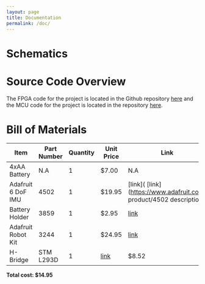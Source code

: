 ```yaml
---
layout: page
title: Documentation
permalink: /doc/
---
```


# Schematics
<!-- Include images of the schematics for your system. They should follow best practices for schematic drawings with all parts and pins clearly labeled. You may draw your schematics either with a software tool or neatly by hand. -->

# Source Code Overview
<!-- This section should include information to describe the organization of the code base and highlight how the code connects. -->

The FPGA code for the project is located in the Github repository [here](https://github.com/tanvikad/balance-robot/tree/main/FGPA/source/impl_1) and the MCU code for the project is located in the repository [here](https://github.com/tanvikad/balance-robot/tree/main/MCU).

# Bill of Materials
<!-- The bill of materials should include all the parts used in your project along with the prices and links.  -->

| Item | Part Number | Quantity | Unit Price | Link |
| ---- | ----------- | ----- | ---- | ---- |
| 4xAA Battery  |  N.A | 1 | $7.00 |  N.A |
| Adafruit 6 DoF IMU  |  4502 | 1 | $19.95 |  [link]( [link](https://www.adafruit.com/ product/4502 description) |
| Battery Holder |  3859 | 1 | $2.95 |  [link](https://www.adafruit.com/product/3859) |
| Adafruit Robot Kit  |  3244 | 1 | $24.95 |  [link](https://www.adafruit.com/product/3244) |
| H-Bridge  |  STM L293D | 1 | [link](https://www.mouser.com/ProductDetail/STMicroelectronics/L293D) | $8.52 |

**Total cost: $14.95**
